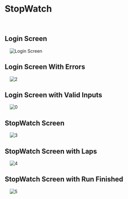# StopWatch
&nbsp;
&nbsp;
## Login Screen
&nbsp;
&nbsp;
![Login Screen](https://github.com/ALIRAZA17/StopWatch/assets/75278584/e963b80f-0290-4350-90b4-f75d43160598)
&nbsp;
&nbsp;
## Login Screen With Errors
&nbsp;
&nbsp;
![2](https://github.com/ALIRAZA17/StopWatch/assets/75278584/e403074e-c3a7-4174-af3c-857626dbd677)
&nbsp;
&nbsp;
## Login Screen with Valid Inputs
&nbsp;
&nbsp;
![0](https://github.com/ALIRAZA17/StopWatch/assets/75278584/fcb1da18-a5be-4acb-b30b-29d5889ea74e)
&nbsp;
&nbsp;
## StopWatch Screen
&nbsp;
&nbsp;
![3](https://github.com/ALIRAZA17/StopWatch/assets/75278584/42495773-1593-40aa-a39f-efe0596e995f)
&nbsp;
&nbsp;
## StopWatch Screen with Laps
&nbsp;
&nbsp;
![4](https://github.com/ALIRAZA17/StopWatch/assets/75278584/be47fd84-eff9-4c3a-a480-4576bfa84638)
&nbsp;
&nbsp;
## StopWatch Screen with Run Finished
&nbsp;
&nbsp;
![5](https://github.com/ALIRAZA17/StopWatch/assets/75278584/7fc02c14-4d3c-4f99-a18b-d0aa7d03a4e3)











